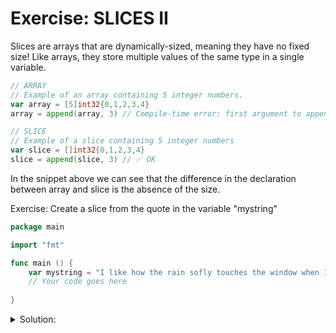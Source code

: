 # Exercise: SLICES II

Slices are arrays that are dynamically-sized, meaning they have no fixed size!
Like arrays, they store multiple values of the same type in a single variable.

```go
// ARRAY
// Example of an array containing 5 integer numbers.
var array = [5]int32{0,1,2,3,4}
array = append(array, 3) // Compile-time error: first argument to append must be a slice

// SLICE
// Example of a slice containing 5 integer numbers
var slice = []int32{0,1,2,3,4}
slice = append(slice, 3) // ✅ OK
```

In the snippet above we can see that the difference in the declaration between array and slice is the absence of the size.

Exercise: Create a slice from the quote in the variable "mystring"

```go
package main

import "fmt"

func main () {
    var mystring = "I like how the rain sofly touches the window when I'm reading inside"
	// Your code goes here
	
}
```

<details>
<summary> Solution: </summary>

```go
package main

import "fmt"

func main () {
    var mystring = "I like how the rain sofly touches the window when I'm reading inside"
	// Your code goes here
	var substring = mystring[2:19]
	fmt.Println(substring)
}
```

</details>
